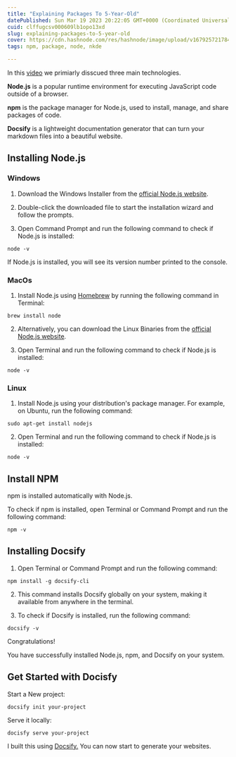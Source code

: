 ```yaml
---
title: "Explaining Packages To 5-Year-Old"
datePublished: Sun Mar 19 2023 20:22:05 GMT+0000 (Coordinated Universal Time)
cuid: clffugcsv000609lb1opo13xd
slug: explaining-packages-to-5-year-old
cover: https://cdn.hashnode.com/res/hashnode/image/upload/v1679257217849/52e0051b-2513-45b4-b10d-04a670440774.png
tags: npm, package, node, nkde

---
```



In this [video](https://youtu.be/ZfuSs_g1jTs) we primiarly disscued three main technologies.

**Node.js** is a popular runtime environment for executing JavaScript code outside of a browser.  
  
**npm** is the package manager for Node.js, used to install, manage, and share packages of code.  
  
**Docsify** is a lightweight documentation generator that can turn your markdown files into a beautiful website.

## Installing Node.js

### Windows

1. Download the Windows Installer from the [official Node.js website](https://nodejs.org/en/download/).
    
2. Double-click the downloaded file to start the installation wizard and follow the prompts.
    
3. Open Command Prompt and run the following command to check if Node.js is installed:

```
node -v
```

If Node.js is installed, you will see its version number printed to the console.


### MacOs

1. Install Node.js using [Homebrew](https://brew.sh/) by running the following command in Terminal:
```
brew install node
```

2. Alternatively, you can download the Linux Binaries from the [official Node.js website](https://nodejs.org/en/download/).

3. Open Terminal and run the following command to check if Node.js is installed:

```
node -v
```


### Linux

1. Install Node.js using your distribution's package manager. For example, on Ubuntu, run the following command:

```
sudo apt-get install nodejs
```

2. Open Terminal and run the following command to check if Node.js is installed:

```
node -v
```

## Install NPM

npm is installed automatically with Node.js. 

To check if npm is installed, open Terminal or Command Prompt and run the following command:

```
npm -v
```

## Installing Docsify


1. Open Terminal or Command Prompt and run the following command:

```
npm install -g docsify-cli
```

2. This command installs Docsify globally on your system, making it available from anywhere in the terminal.

3. To check if Docsify is installed, run the following command:

```
docsify -v
```

Congratulations! 

You have successfully installed Node.js, npm, and Docsify on your system. 

## Get Started with Docisfy


Start a New project:

```
docsify init your-project
```

Serve it locally:

```
docisfy serve your-project
```

I built this using [Docsify.](https://istic.computer-engineering.tech/#/)
You can now start to generate your websites.











